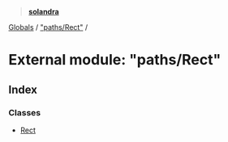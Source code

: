 > **[solandra](../README.md)**

[Globals](../README.md) / ["paths/Rect"](_paths_rect_.md) /

# External module: "paths/Rect"

## Index

### Classes

* [Rect](../classes/_paths_rect_.rect.md)